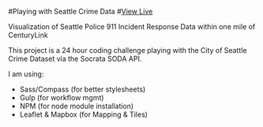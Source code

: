 #Playing with Seattle Crime Data
#[View Live](http://mateoclarke.github.io/seattle-crime-data/)

Visualization of Seattle Police 911 Incident Response Data within one mile of CenturyLink

This project is a 24 hour coding challenge playing with the City of Seattle Crime Dataset via the Socrata SODA API. 

I am using:
- Sass/Compass (for better stylesheets)
- Gulp (for workflow mgmt)
- NPM (for node module installation)
- Leaflet & Mapbox (for Mapping & Tiles)
